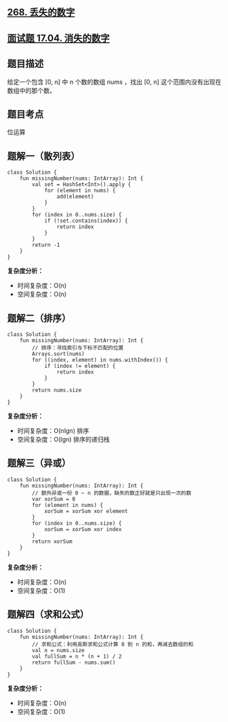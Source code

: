 ## [268. 丢失的数字](https://leetcode.cn/problems/missing-number/description/)
## [面试题 17.04. 消失的数字](https://leetcode.cn/problems/missing-number-lcci/description/)

## 题目描述

给定一个包含 [0, n] 中 n 个数的数组 nums ，找出 [0, n] 这个范围内没有出现在数组中的那个数。

## 题目考点

位运算

## 题解一（散列表）
 
```
class Solution {
    fun missingNumber(nums: IntArray): Int {
        val set = HashSet<Int>().apply {
            for (element in nums) {
                add(element)
            }
        }
        for (index in 0..nums.size) {
            if (!set.contains(index)) {
                return index
            }
        }
        return -1
    }
}
```

**复杂度分析：**

- 时间复杂度：O(n)
- 空间复杂度：O(n) 

## 题解二（排序）
 
```
class Solution {
    fun missingNumber(nums: IntArray): Int {
        // 排序：寻找索引与下标不匹配的位置
        Arrays.sort(nums)
        for ((index, element) in nums.withIndex()) {
            if (index != element) {
                return index
            }
        }
        return nums.size
    }
}
```

**复杂度分析：**

- 时间复杂度：O(nlgn) 排序
- 空间复杂度：O(lgn) 排序的递归栈

## 题解三（异或）
 
```
class Solution {
    fun missingNumber(nums: IntArray): Int {
        // 额外异或一份 0 ~ n 的数据，缺失的数正好就是只出现一次的数
        var xorSum = 0
        for (element in nums) {
            xorSum = xorSum xor element
        }
        for (index in 0..nums.size) {
            xorSum = xorSum xor index
        }
        return xorSum
    }
}
```

**复杂度分析：**

- 时间复杂度：O(n)
- 空间复杂度：O(1)

## 题解四（求和公式）
 
```
class Solution {
    fun missingNumber(nums: IntArray): Int {
        // 求和公式：利用高斯求和公式计算 0 到 n 的和，再减去数组的和
        val n = nums.size
        val fullSum = n * (n + 1) / 2
        return fullSum - nums.sum()
    }
}
```

**复杂度分析：**

- 时间复杂度：O(n)
- 空间复杂度：O(1)
